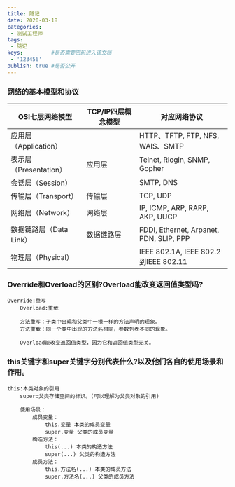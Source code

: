 ```yaml
---
title: 随记
date: 2020-03-18
categories:
 - 测试工程师
tags:
 - 随记
keys:         #是否需要密码进入该文档
 - '123456' 
publish: true #是否公开 
---
```


### 网络的基本模型和协议

|  OSI七层网络模型        | TCP/IP四层概念模型  |   对应网络协议  |
|  ----                 | ----              |----           |
| 应用层（Application）   |                   | HTTP、TFTP, FTP, NFS, WAIS、SMTP  |
| 表示层（Presentation）  | 应用层             | Telnet, Rlogin, SNMP, Gopher     |
| 会话层（Session）       |                   |      SMTP, DNS           |
| 传输层（Transport）     | 传输层             |        TCP, UDP        |
| 网络层（Network）       | 网络层             |   IP, ICMP, ARP, RARP, AKP, UUCP    |
| 数据链路层（Data Link）  | 数据链路层     |   FDDI, Ethernet, Arpanet, PDN, SLIP, PPP    |
| 物理层（Physical）      |              |   IEEE 802.1A, IEEE 802.2到IEEE 802.11   |

### Override和Overload的区别?Overload能改变返回值类型吗?
```
Override:重写
	Overload:重载

	方法重写：子类中出现和父类中一模一样的方法声明的现象。
	方法重载：同一个类中出现的方法名相同，参数列表不同的现象。

	Overload能改变返回值类型，因为它和返回值类型无关。
```

### this关键字和super关键字分别代表什么?以及他们各自的使用场景和作用。
```
this:本类对象的引用
	super:父类存储空间的标识。(可以理解为父类对象的引用)

	使用场景：
		成员变量：
			this.变量 本类的成员变量
			super.变量 父类的成员变量
		构造方法：
			this(...) 本类的构造方法
			super(...) 父类的构造方法
		成员方法：
			this.方法名(...) 本类的成员方法
			super.方法名(...) 父类的成员方法
```